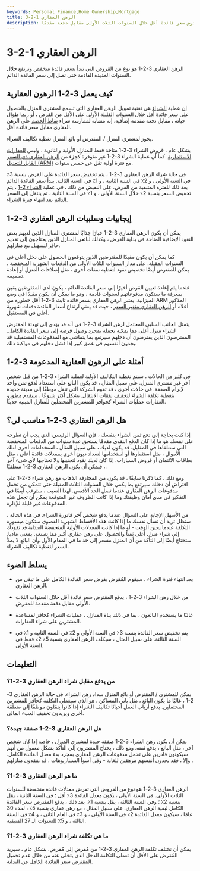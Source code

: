 ```yaml
---
keywords: Personal Finance,Home Ownership,Mortgage
title: 3-2-1 الرهن العقاري
description: من خلال رهن شراء 3-2-1 ، يدفع المقترض سعر فائدة أقل خلال السنوات الثلاث الأولى مقابل دفعة مقدمًا.
---
```


# 3-2-1 الرهن العقاري
الرهن العقاري 3-2-1 هو نوع من القروض التي تبدأ بسعر فائدة منخفض وترتفع خلال السنوات العديدة القادمة حتى تصل إلى سعر الفائدة الدائم.

## كيف يعمل 3-2-1 الرهون العقارية

إن عملية [الشراء](/buydown) هي تقنية تمويل الرهن العقاري التي تسمح لمشتري المنزل بالحصول على سعر فائدة أقل خلال السنوات القليلة الأولى على الأقل من القرض ، أو ربما طوال حياته ، مقابل دفعة مقدمة إضافية. إنه مشابه لممارسة شراء [نقاط الخصم](/discountpoints) على الرهن العقاري مقابل سعر فائدة أقل.

يجوز لمشتري المنزل / المقترض أو بائع المنزل تغطية تكاليف الشراء.

بشكل عام ، قروض الشراء 3-2-1 متاحة فقط للمنازل الأولية والثانوية ، وليس [للعقارات الاستثمارية](/investment-property). كما أن عملية الشراء 3-2-1 غير متوفرة كجزء من [الرهن العقاري ذي السعر القابل للتعديل (ARM)](/arm) مع فترة أولية تقل عن خمس سنوات.

في حالة شراء الرهن العقاري 3-2-1 ، يتم تخفيض سعر الفائدة على القرض بنسبة 3٪ في السنة الأولى ، و 2٪ في السنة الثانية ، و 1٪ في السنة الثالثة. يبدأ سعر الفائدة الدائم بعد ذلك للفترة المتبقية من القرض. على النقيض من ذلك ، في عملية [الشراء 2-1](/2-1_buydown) ، يتم تخفيض السعر بنسبة 2٪ خلال السنة الأولى ، و 1٪ في السنة الثانية ، ثم ينتقل إلى السعر الدائم بعد انتهاء فترة الشراء.

## إيجابيات وسلبيات الرهن العقاري 3-2-1

يمكن أن يكون الرهن العقاري 3-2-1 خيارًا جذابًا لمشتري المنازل الذين لديهم بعض النقود الإضافية المتاحة في بداية القرض ، وكذلك لبائعي المنازل الذين يحتاجون إلى تقديم حافز لتسهيل بيع منازلهم.

كما يمكن أن يكون مفيدًا للمقترضين الذين يتوقعون الحصول على دخل أعلى في السنوات المقبلة. على مدار السنوات الثلاث الأولى من الدفعات الشهرية المنخفضة ، يمكن للمقترض أيضًا تخصيص نقود لتغطية نفقات أخرى ، مثل إصلاحات المنزل أو إعادة تصميمه.

عندما يتم إعادة تعيين القرض أخيرًا إلى سعر الفائدة الدائم ، يكون لدى المقترضين يقين بمعرفة ما ستكون مدفوعاتهم لسنوات قادمة ، وهو ما يمكن أن يكون مفيدًا في وضع الميزانية. يعتبر الرهن العقاري بسعر فائدة ثابت 3-2-1 أقل خطورة من ARM المذكور أعلاه أو [الرهن العقاري متغير السعر](/variable-rate-mortgage) ، حيث قد يعني ارتفاع أسعار الفائدة دفعات شهرية أعلى في المستقبل.

يتمثل الجانب السلبي المحتمل لرهن الشراء 3-2-1 في أنه قد يؤدي إلى تهدئة المقترض لشراء منزل أغلى مما يمكنه تحمله بمجرد وصول قرضه إلى سعر الفائدة الكامل. المقترضون الذين يفترضون أن دخلهم سيرتفع بما يتماشى مع المدفوعات المستقبلية قد يجدون أنفسهم في عمق كبير إذا فشل دخلهم في مواكبة ذلك.

## أمثلة على الرهون العقارية المدعومة 3-2-1

في كثير من الحالات ، سيتم تغطية التكاليف الأولية لعملية الشراء 3-2-1 من قبل شخص آخر غير مشتري المنزل. على سبيل المثال ، قد يكون البائع على استعداد لدفع ثمن واحد لإبرام الصفقة. في حالات أخرى ، قد تقوم الشركة التي تنقل موظفًا إلى مدينة جديدة بتغطية تكلفة الشراء لتخفيف نفقات الانتقال. بشكل أكثر شيوعًا ، سيقدم مطورو العقارات عمليات الشراء كحوافز للمشترين المحتملين للمنازل المبنية حديثًا.

## هل الرهن العقاري 3-2-1 مناسب لي؟

إذا كنت بحاجة إلى دفع ثمن الشراء بنفسك ، فإن السؤال الرئيسي الذي يجب أن تطرحه على نفسك هو ما إذا كان الدفع النقدي مقدمًا يستحق عدة سنوات من الدفعات المنخفضة التي ستتلقاها في المقابل. قد يكون لديك ، على سبيل المثال ، استخدامات أخرى لتلك الأموال ، مثل استثمارها أو استخدامها لسداد ديون أخرى بمعدلات فائدة أعلى ، مثل بطاقات الائتمان أو قروض السيارات. إذا كان لديك نقود لتجنيبها ولا تحتاجها لأي شيء آخر ، فيمكن أن يكون الرهن العقاري 3-2-1 منطقيًا.

ومع ذلك ، كما ذكرنا سابقًا ، قد يكون من المجازفة الذهاب مع رهن شراء 3-2-1 على افتراض أن دخلك سيرتفع بما يكفي خلال السنوات الثلاث المقبلة حتى تتمكن من تحمل مدفوعات الرهن العقاري عندما تصل الحد الأقصى. لهذا السبب ، سترغب أيضًا في التفكير في مدى أمان وظيفتك وما إذا كانت الظروف غير المتوقعة يمكن أن تجعل هذه المدفوعات غير قابلة للإدارة.

من الأسهل الإجابة على السؤال عندما يدفع شخص آخر فاتورة الشراء. في هذه الحالة ، ستظل تريد أن تسأل نفسك ما إذا كانت هذه الأقساط الشهرية القصوى ستكون ميسورة التكلفة عندما يحين الوقت - أو ما إذا كانت المعدلات الأولية المنخفضة الجذابة قد تقودك إلى شراء منزل أغلى ثمناً والحصول على رهن عقاري أكبر مما تصنعه. بمعنى ماديا. ستحتاج أيضًا إلى التأكد من أن المنزل مسعر إلى حد ما في المقام الأول وأن البائع لا يملأ السعر لتغطية تكاليف الشراء.

## يسلط الضوء

- بعد انتهاء فترة الشراء ، سيقوم المُقرض بفرض سعر الفائدة الكامل على ما تبقى من الرهن العقاري.

- من خلال رهن الشراء 3-2-1 ، يدفع المقترض سعر فائدة أقل خلال السنوات الثلاث الأولى مقابل دفعة مقدمة للمقرض.

- غالبًا ما يستخدم البائعون ، بما في ذلك بناة المنازل ، عمليات الشراء كحافز لمساعدة المشترين على شراء العقارات.

- يتم تخفيض سعر الفائدة بنسبة 3٪ في السنة الأولى و 2٪ في السنة الثانية و 1٪ في السنة الثالثة. على سبيل المثال ، سيكلف الرهن العقاري بنسبة 5٪ 2٪ فقط في السنة الأولى.

## التعليمات

### من يدفع مقابل شراء الرهن العقاري 3-2-1؟

يمكن للمشتري / المقترض أو بائع المنزل سداد رهن الشراء. في حالة الرهن العقاري 3-2-1 ، غالبًا ما يكون البائع ، مثل باني المساكن ، هو الذي سيغطي التكلفة كحافز للمشترين المحتملين. يدفع أرباب العمل أحيانًا تكاليف الشراء إذا كانوا ينقلون موظفًا إلى منطقة أخرى ويريدون تخفيف العبء المالي.

### هل الرهن العقاري 3-2-1 صفقة جيدة؟

يمكن أن يكون رهن الشراء 3-2-1 صفقة جيدة لمشتري المنزل ، خاصة إذا كان شخص آخر ، مثل البائع ، يدفع ثمنه. ومع ذلك ، يحتاج المشترون إلى التأكد بشكل معقول من أنهم سيكونون قادرين على تحمل مدفوعات الرهن العقاري بمجرد بدء معدل الفائدة الكامل. وإلا ، فقد يجدون أنفسهم مرهقين للغاية - وفي أسوأ السيناريوهات ، قد يفقدون منازلهم .

### ما هو الرهن العقاري 3-2-1؟

الرهن العقاري 3-2-1 هو نوع من القروض التي تفرض معدلات فائدة منخفضة للسنوات الثلاث الأولى. في السنة الأولى ، يكون معدل الفائدة 3٪ أقل ؛ في السنة الثانية ، يقل بنسبة 2٪ ؛ وفي السنة الثالثة ، يقل بنسبة 1٪. بعد ذلك ، يدفع المقترض سعر الفائدة الكامل لبقية الرهن العقاري. على سبيل المثال ، مع رهن عقاري بنسبة 5٪ ، لمدة 30 عامًا ، سيكون معدل الفائدة 2٪ في السنة الأولى ، و 3٪ في العام الثاني ، و 4٪ في السنة الثالثة ، و 5٪ للسنوات الـ 27 المتبقية.

### ما هي تكلفة شراء الرهن العقاري 3-2-1؟

يمكن أن تختلف تكلفة الرهن العقاري 3-2-1 من مُقرض إلى مُقرض. بشكل عام ، سيريد المُقرض على الأقل أن تغطي التكلفة الدخل الذي يتخلى عنه من خلال عدم تحميل المقترض سعر الفائدة الكامل من البداية.


